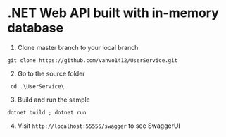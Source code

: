 # .NET Web API built with in-memory database

1. Clone master branch to your local branch
```console
git clone https://github.com/vanvo1412/UserService.git
```
2. Go to the source folder
```console
 cd .\UserService\
 ```
 3. Build and run the sample
 ```console
 dotnet build ; dotnet run
 ```
4. Visit ```http://localhost:55555/swagger``` to see SwaggerUI
